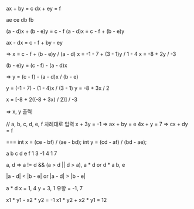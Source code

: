 
ax + by = c
dx + ey = f

ae
ce
db
fb

(a - d)x + (b - e)y = c - f
(a - d)x = c - f + (b - e)y

ax - dx = c - f + by - ey


=> x = c - f + (b - e)y / (a - d)
x = -1 - 7 + (3 - 1)y / 1 - 4
x = -8 + 2y / -3

(b - e)y = (c - f) - (a - d)x

=> y = (c - f) - (a - d)x / (b - e)

y = (-1 - 7) - (1 - 4)x / (3 - 1)
y = -8 + 3x / 2


x = [-8 + 2((-8 + 3x) / 2)] / -3


=> x, y 출력

// a, b, c, d, e, f 차례대로 입력
x + 3y = -1 => ax + by = e
4x + y = 7 => cx + dy = f

===
int x = (ce - bf) / (ae - bd);
int y = (cd - af) / (bd - ae);



a b c d e f
1 3 -1 4 1 7

a, d => a != d && (a > d || d > a), a * d or d * a
b, e

|a - d| < |b - e| or |a - d| > |b - e|

a * d
x = 1, 4
y = 3, 1
우항 = -1, 7

x1 * y1 - x2 * y2 = -1
x1 * y2 + x2 * y1 = 12













